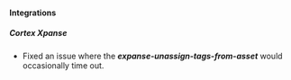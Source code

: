 
#### Integrations
##### Cortex Xpanse
- Fixed an issue where the ***expanse-unassign-tags-from-asset*** would occasionally time out.
